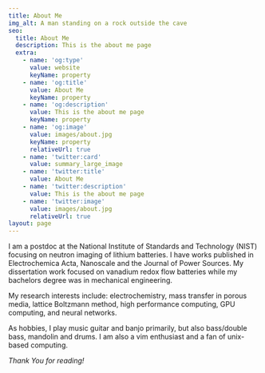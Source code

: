 ```yaml
---
title: About Me
img_alt: A man standing on a rock outside the cave
seo:
  title: About Me
  description: This is the about me page
  extra:
    - name: 'og:type'
      value: website
      keyName: property
    - name: 'og:title'
      value: About Me
      keyName: property
    - name: 'og:description'
      value: This is the about me page
      keyName: property
    - name: 'og:image'
      value: images/about.jpg
      keyName: property
      relativeUrl: true
    - name: 'twitter:card'
      value: summary_large_image
    - name: 'twitter:title'
      value: About Me
    - name: 'twitter:description'
      value: This is the about me page
    - name: 'twitter:image'
      value: images/about.jpg
      relativeUrl: true
layout: page
---
```

I am a postdoc at the National Institute of Standards and Technology (NIST) focusing on neutron imaging of lithium batteries. I have works published in Electrochemica Acta, Nanoscale and the Journal of Power Sources.  My dissertation work focused on vanadium redox flow batteries while my bachelors degree was in mechanical engineering.

My research interests include: electrochemistry, mass transfer in porous media, lattice Boltzmann method, high performance computing, GPU computing, and neural networks.

As hobbies, I play music guitar and banjo primarily, but also bass/double bass, mandolin and drums. I am also a vim enthusiast and a fan of unix-based computing.

*Thank You for reading!*
